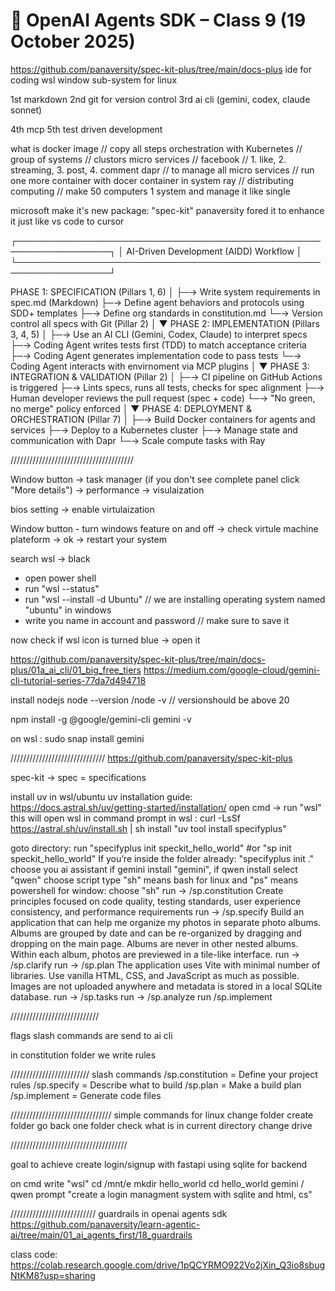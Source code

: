 # 🤖 OpenAI Agents SDK – Class 9 (19 October 2025)

https://github.com/panaversity/spec-kit-plus/tree/main/docs-plus
ide for coding
wsl window sub-system for linux

1st markdown
2nd git for version control
3rd ai cli (gemini, codex, claude sonnet)


4th mcp
5th test driven development



what is docker image // copy all steps
orchestration with Kubernetes // group of systems // clustors
micro services // facebook // 1. like, 2. streaming, 3. post, 4. comment
dapr // to manage all micro services // run one more container with docer container in system
ray // distributing computing // make 50 computers 1 system and manage it like single




microsoft make it's new package: "spec-kit"
panaversity fored it to enhance it
just like vs code to cursor



┌─────────────────────────────────────────────────────────────────┐
│              AI-Driven Development (AIDD) Workflow              │
└─────────────────────────────────────────────────────────────────┘

PHASE 1: SPECIFICATION (Pillars 1, 6)
   │
   ├─→ Write system requirements in spec.md (Markdown)
   ├─→ Define agent behaviors and protocols using SDD+ templates
   ├─→ Define org standards in constitution.md
   └─→ Version control all specs with Git (Pillar 2)
   │
   ▼
PHASE 2: IMPLEMENTATION (Pillars 3, 4, 5)
   │
   ├─→ Use an AI CLI (Gemini, Codex, Claude) to interpret specs
   ├─→ Coding Agent writes tests first (TDD) to match acceptance criteria
   ├─→ Coding Agent generates implementation code to pass tests
   └─→ Coding Agent interacts with envirnoment via MCP plugins
   │
   ▼
PHASE 3: INTEGRATION & VALIDATION (Pillar 2)
   │
   ├─→ CI pipeline on GitHub Actions is triggered
   ├─→ Lints specs, runs all tests, checks for spec alignment
   ├─→ Human developer reviews the pull request (spec + code)
   └─→ "No green, no merge" policy enforced
   │
   ▼
PHASE 4: DEPLOYMENT & ORCHESTRATION (Pillar 7)
   │
   ├─→ Build Docker containers for agents and services
   ├─→ Deploy to a Kubernetes cluster
   ├─→ Manage state and communication with Dapr
   └─→ Scale compute tasks with Ray







///////////////////////////////////////


Window button -> task manager   (if you don't see complete panel click "More details") -> performance -> visulaization

bios setting -> enable virtulaization

Window button - turn windows feature on and off -> check virtule machine plateform -> ok -> restart your system


search wsl -> black
- open power shell
- run "wsl --status"
- run "wsl --install -d Ubuntu" // we are installing operating system named "ubuntu" in windows
- write you name in account and password // make sure to save it

now check if wsl icon is turned blue -> open it

https://github.com/panaversity/spec-kit-plus/tree/main/docs-plus/01a_ai_cli/01_big_free_tiers
https://medium.com/google-cloud/gemini-cli-tutorial-series-77da7d494718

install nodejs
node --version /node -v // versionshould be above 20

npm install -g @google/gemini-cli
gemini -v

on wsl : sudo snap install gemini


//////////////////////////////
https://github.com/panaversity/spec-kit-plus

spec-kit -> spec = specifications

install uv in wsl/ubuntu
uv installation guide: https://docs.astral.sh/uv/getting-started/installation/
open cmd -> run "wsl" this will open wsl in command prompt
in wsl : curl -LsSf https://astral.sh/uv/install.sh | sh
install "uv tool install specifyplus"


goto directory: run "specifyplus init speckit_hello_world" #or "sp init speckit_hello_world"
If you’re inside the folder already: "specifyplus init ."
choose you ai assistant if gemini install "gemini", if qwen install select "qwen"
choose script type "sh" means bash for linux and "ps" means powershell for window: choose "sh"
run -> /sp.constitution Create principles focused on code quality, testing standards, user experience consistency, and performance requirements
run -> /sp.specify Build an application that can help me organize my photos in separate photo albums. Albums are grouped by date and can be re-organized by dragging and dropping on the main page. Albums are never in other nested albums. Within each album, photos are previewed in a tile-like interface.
run -> /sp.clarify
run -> /sp.plan The application uses Vite with minimal number of libraries. Use vanilla HTML, CSS, and JavaScript as much as possible. Images are not uploaded anywhere and metadata is stored in a local SQLite database.
run -> /sp.tasks
run -> /sp.analyze
run /sp.implement

////////////////////////////

flags
slash commands are send to ai cli

in constitution folder we write rules


/////////////////////////
slash commands
/sp.constitution = Define your project rules
/sp.specify = Describe what to build
/sp.plan = Make a build plan
/sp.implement = Generate code files

////////////////////////////////
simple commands for linux
change folder
create folder
go back one folder
check what is in current directory
change drive

/////////////////////////////////////

goal to achieve create login/signup with fastapi using sqlite for backend

on cmd write "wsl"
cd /mnt/e
mkdir hello_world
cd hello_world
gemini / qwen
prompt "create a login managment system with sqlite and html, cs"





///////////////////////////
guardrails in openai agents sdk
https://github.com/panaversity/learn-agentic-ai/tree/main/01_ai_agents_first/18_guardrails

class code: https://colab.research.google.com/drive/1pQCYRMO922Vo2jXin_Q3io8sbugNtKM8?usp=sharing



